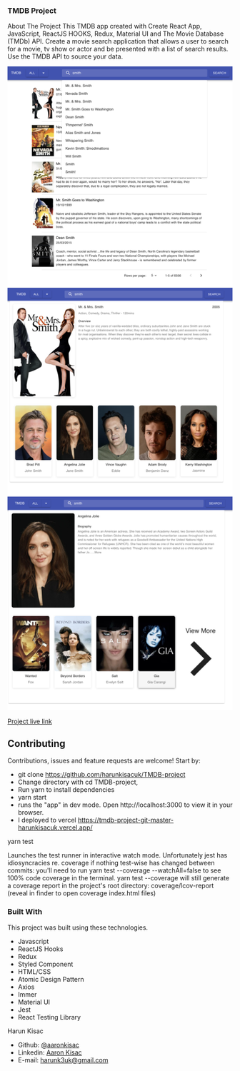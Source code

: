### TMDB Project

About The Project
This TMDB app created with Create React App, JavaScript, ReactJS HOOKS, Redux, Material UI and The Movie Database (TMDb) API. Create a movie search application that allows a user to search for a movie, tv show or actor and be
presented with a list of search results. Use the TMDB API to source your data.

![WEATHER-APP](public/images/image1.png)
![WEATHER-APP](public/images/image2.png)
![WEATHER-APP](public/images/image3.png)

[Project live link](https://tmdb-project-git-master-harunkisacuk.vercel.app/)

## Contributing

Contributions, issues and feature requests are welcome! Start by:

- git clone https://github.com/harunkisacuk/TMDB-project
- Change directory with cd TMDB-project,
- Run yarn to install dependencies
- yarn start
- runs the "app" in dev mode. Open http://localhost:3000 to view it in your browser.
- I deployed to vercel https://tmdb-project-git-master-harunkisacuk.vercel.app/

yarn test

Launches the test runner in interactive watch mode.
Unfortunately jest has idiosyncracies re. coverage if nothing test-wise has changed between commits: you'll need to run yarn test --coverage --watchAll=false to see 100% code coverage in the terminal.
yarn test --coverage will still generate a coverage report in the project's root directory: coverage/lcov-report (reveal in finder to open coverage index.html files)

### Built With

This project was built using these technologies.

- Javascript
- ReactJS Hooks
- Redux
- Styled Component
- HTML/CSS
- Atomic Design Pattern
- Axios
- Immer
- Material UI
- Jest
- React Testing Library

​Harun Kisac

- Github: [@aaronkisac](https://github.com/aaronkisac)
- Linkedin: [Aaron Kisac](https://www.linkedin.com/in/aaron-kisac)
- E-mail: harunk3uk@gmail.com

